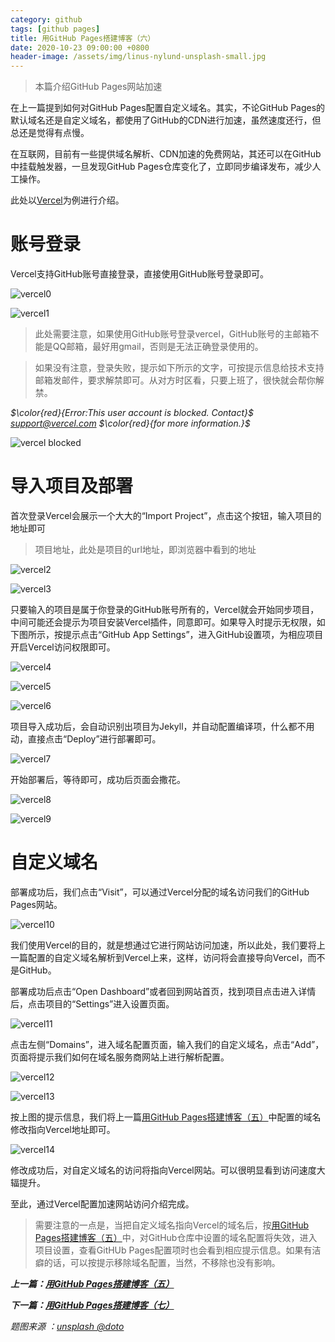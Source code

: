 ```yaml
---
category: github
tags: [github pages]
title: 用GitHub Pages搭建博客（六）
date: 2020-10-23 09:00:00 +0800
header-image: /assets/img/linus-nylund-unsplash-small.jpg
---
```


> 本篇介绍GitHub Pages网站加速

在上一篇提到如何对GitHub Pages配置自定义域名。其实，不论GitHub Pages的默认域名还是自定义域名，都使用了GitHub的CDN进行加速，虽然速度还行，但总还是觉得有点慢。

<!-- more -->

在互联网，目前有一些提供域名解析、CDN加速的免费网站，其还可以在GitHub中挂载触发器，一旦发现GitHub Pages仓库变化了，立即同步编译发布，减少人工操作。

此处以[Vercel](https://vercel.com)为例进行介绍。

# 账号登录

Vercel支持GitHub账号直接登录，直接使用GitHub账号登录即可。

![vercel0](/assets/img/githubpages/vercel.jpg)

![vercel1](/assets/img/githubpages/vercel1.jpg)

> 此处需要注意，如果使用GitHub账号登录vercel，GitHub账号的主邮箱不能是QQ邮箱，最好用gmail，否则是无法正确登录使用的。

> 如果没有注意，登录失败，提示如下所示的文字，可按提示信息给技术支持邮箱发邮件，要求解禁即可。从对方时区看，只要上班了，很快就会帮你解禁。

*$\color{red}{Error:This user account is blocked. Contact}$ support@vercel.com $\color{red}{for more information.}$*

![vercel blocked](/assets/img/githubpages/block.jpg)

# 导入项目及部署

首次登录Vercel会展示一个大大的“Import Project”，点击这个按钮，输入项目的地址即可

> 项目地址，此处是项目的url地址，即浏览器中看到的地址

![vercel2](/assets/img/githubpages/vercel2.jpg)

![vercel3](/assets/img/githubpages/vercel3.jpg)

只要输入的项目是属于你登录的GitHub账号所有的，Vercel就会开始同步项目，中间可能还会提示为项目安装Vercel插件，同意即可。如果导入时提示无权限，如下图所示，按提示点击“GitHub App Settings”，进入GitHub设置项，为相应项目开启Vercel访问权限即可。

![vercel4](/assets/img/githubpages/vercel4.jpg)

![vercel5](/assets/img/githubpages/vercel5.jpg)

![vercel6](/assets/img/githubpages/vercel6.jpg)

项目导入成功后，会自动识别出项目为Jekyll，并自动配置编译项，什么都不用动，直接点击“Deploy”进行部署即可。

![vercel7](/assets/img/githubpages/vercel7.jpg)

开始部署后，等待即可，成功后页面会撒花。

![vercel8](/assets/img/githubpages/vercel8.jpg)

![vercel9](/assets/img/githubpages/vercel9.jpg)

# 自定义域名

部署成功后，我们点击“Visit”，可以通过Vercel分配的域名访问我们的GitHub Pages网站。

![vercel10](/assets/img/githubpages/vercel10.jpg)

我们使用Vercel的目的，就是想通过它进行网站访问加速，所以此处，我们要将上一篇配置的自定义域名解析到Vercel上来，这样，访问将会直接导向Vercel，而不是GitHub。

部署成功后点击“Open Dashboard”或者回到网站首页，找到项目点击进入详情后，点击项目的“Settings”进入设置页面。

![vercel11](/assets/img/githubpages/vercel11.jpg)

点击左侧“Domains”，进入域名配置页面，输入我们的自定义域名，点击“Add”，页面将提示我们如何在域名服务商网站上进行解析配置。

![vercel12](/assets/img/githubpages/vercel12.jpg)

![vercel13](/assets/img/githubpages/vercel13.jpg)

按上图的提示信息，我们将上一篇[用GitHub Pages搭建博客（五）](/create-github-pages-fifth)中配置的域名修改指向Vercel地址即可。

![vercel14](/assets/img/githubpages/vercel14.jpg)

修改成功后，对自定义域名的访问将指向Vercel网站。可以很明显看到访问速度大辐提升。

至此，通过Vercel配置加速网站访问介绍完成。

> 需要注意的一点是，当把自定义域名指向Vercel的域名后，按[用GitHub Pages搭建博客（五）](/create-github-pages-fifth)中，对GitHub仓库中设置的域名配置将失效，进入项目设置，查看GitHUb Pages配置项时也会看到相应提示信息。如果有洁癖的话，可以按提示移除域名配置，当然，不移除也没有影响。


***上一篇：[用GitHub Pages搭建博客（五）](/create-github-pages-fifth)***

***下一篇：[用GitHub Pages搭建博客（七）](/create-github-pages-seventh)***

*题图来源 ：[unsplash @doto](https://unsplash.com/@doto)*